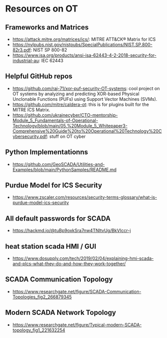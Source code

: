 # Resources on OT

## Frameworks and Matrices
- https://attack.mitre.org/matrices/ics/: MITRE ATT&CK® Matrix for ICS
- https://nvlpubs.nist.gov/nistpubs/SpecialPublications/NIST.SP.800-82r3.pdf: NIST SP 800-82
- https://www.isa.org/products/ansi-isa-62443-4-2-2018-security-for-industrial-au: IEC 62443
## Helpful GitHub repos
- https://github.com/raj-71/xor-puf-security-OT-systems: cool project on OT systems by analyzing and predicting XOR-based Physical Unclonable Functions (PUFs) using Support Vector Machines (SVMs).
- https://github.com/mitre/caldera-ot: this is for plugins built for the MITRE ICS Matrix.
- https://github.com/ukrainecyber/CTO-mentorship-Module_5_Fundamentals-of-Operational-Technology/blob/main/05.%20Module_5_Whitepaper3-Comprehensive%20Guide%20to%20Operational%20Technology%20Cybersecurity.pdf: stuff on OT cyber

## Python Implementationns
- https://github.com/GeoSCADA/Utilities-and-Examples/blob/main/PythonSamples/README.md

## Purdue Model for ICS Security
- https://www.zscaler.com/resources/security-terms-glossary/what-is-purdue-model-ics-security

## All default passwords for SCADA
- https://hackmd.io/@tuBp9oxkSra7nw4TNItvUg/BkVIccr-j

## heat station scada HMI / GUI 
- https://www.dosupply.com/tech/2019/02/04/explaining-hmi-scada-and-plcs-what-they-do-and-how-they-work-together/

## SCADA Communication Topology
- https://www.researchgate.net/figure/SCADA-Communication-Topologies_fig2_266879345

## Modern SCADA Network Topology
- https://www.researchgate.net/figure/Typical-modern-SCADA-topology_fig1_221632254
